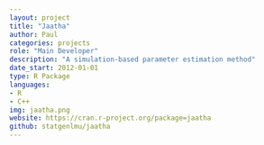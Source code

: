```yaml
---
layout: project
title: "Jaatha"
author: Paul
categories: projects
role: "Main Developer"
description: "A simulation-based parameter estimation method"
date_start: 2012-01-01
type: R Package
languages:
- R
- C++
img: jaatha.png
website: https://cran.r-project.org/package=jaatha
github: statgenlmu/jaatha
---
```


